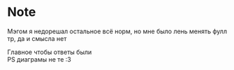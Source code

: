 # Note
Мэгом я недорешал остальное всё норм, но мне было лень менять фулл тр, да и смысла нет 

Главное чтобы ответы были</br>
PS диаграмы не те :3

